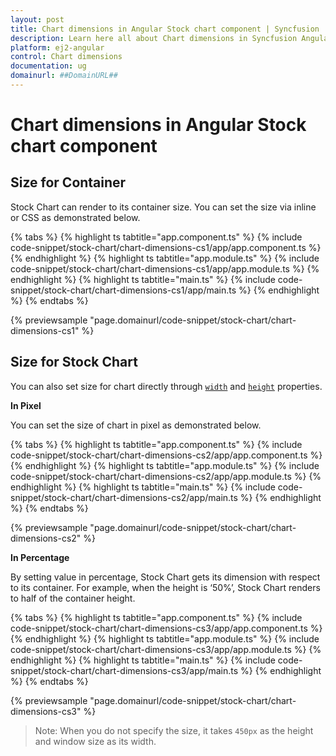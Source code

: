 ```yaml
---
layout: post
title: Chart dimensions in Angular Stock chart component | Syncfusion
description: Learn here all about Chart dimensions in Syncfusion Angular Stock chart component of Syncfusion Essential JS 2 and more.
platform: ej2-angular
control: Chart dimensions 
documentation: ug
domainurl: ##DomainURL##
---
```


# Chart dimensions in Angular Stock chart component

## Size for Container

Stock Chart can render to its container size. You can set the size via inline or CSS as demonstrated below.

{% tabs %}
{% highlight ts tabtitle="app.component.ts" %}
{% include code-snippet/stock-chart/chart-dimensions-cs1/app/app.component.ts %}
{% endhighlight %}
{% highlight ts tabtitle="app.module.ts" %}
{% include code-snippet/stock-chart/chart-dimensions-cs1/app/app.module.ts %}
{% endhighlight %}
{% highlight ts tabtitle="main.ts" %}
{% include code-snippet/stock-chart/chart-dimensions-cs1/app/main.ts %}
{% endhighlight %}
{% endtabs %}
  
{% previewsample "page.domainurl/code-snippet/stock-chart/chart-dimensions-cs1" %}

## Size for Stock Chart

<!-- markdownlint-disable MD036 -->

You can also set size for chart directly through [`width`](https://ej2.syncfusion.com/angular/documentation/api/stock-chart/#width-string) and [`height`](https://ej2.syncfusion.com/angular/documentation/api/stock-chart/#height-string) properties.

**In Pixel**

You can set the size of chart in pixel as demonstrated below.

{% tabs %}
{% highlight ts tabtitle="app.component.ts" %}
{% include code-snippet/stock-chart/chart-dimensions-cs2/app/app.component.ts %}
{% endhighlight %}
{% highlight ts tabtitle="app.module.ts" %}
{% include code-snippet/stock-chart/chart-dimensions-cs2/app/app.module.ts %}
{% endhighlight %}
{% highlight ts tabtitle="main.ts" %}
{% include code-snippet/stock-chart/chart-dimensions-cs2/app/main.ts %}
{% endhighlight %}
{% endtabs %}
  
{% previewsample "page.domainurl/code-snippet/stock-chart/chart-dimensions-cs2" %}

**In Percentage**

By setting value in percentage, Stock Chart gets its dimension with respect to its container. For example, when the height is ‘50%’, Stock Chart renders to half of the container height.

{% tabs %}
{% highlight ts tabtitle="app.component.ts" %}
{% include code-snippet/stock-chart/chart-dimensions-cs3/app/app.component.ts %}
{% endhighlight %}
{% highlight ts tabtitle="app.module.ts" %}
{% include code-snippet/stock-chart/chart-dimensions-cs3/app/app.module.ts %}
{% endhighlight %}
{% highlight ts tabtitle="main.ts" %}
{% include code-snippet/stock-chart/chart-dimensions-cs3/app/main.ts %}
{% endhighlight %}
{% endtabs %}
  
{% previewsample "page.domainurl/code-snippet/stock-chart/chart-dimensions-cs3" %}

>Note: When you do not specify the size, it takes `450px` as the height and window size as its width.